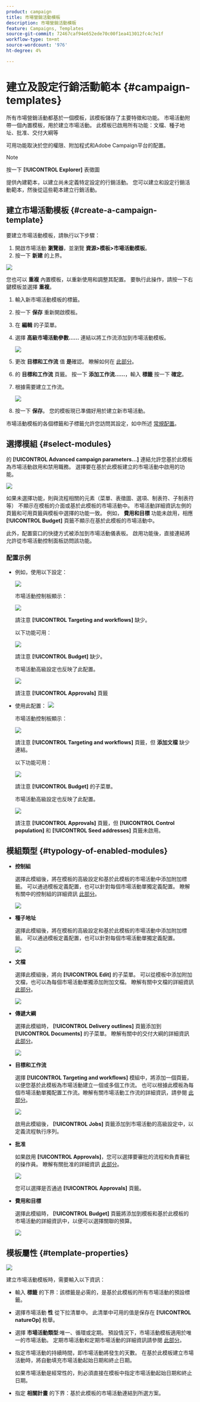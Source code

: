 ```yaml
---
product: campaign
title: 市場營銷活動模板
description: 市場營銷活動模板
feature: Campaigns, Templates
source-git-commit: 72467caf94e652ede70c00f1ea413012fc4c7e1f
workflow-type: tm+mt
source-wordcount: '976'
ht-degree: 4%

---
```


# 建立及設定行銷活動範本 {#campaign-templates}

所有市場營銷活動都基於一個模板，該模板儲存了主要特徵和功能。 市場活動附帶一個內置模板，用於建立市場活動。 此模板已啟用所有功能：文檔、種子地址、批准、交付大綱等

可用功能取決於您的權限、附加程式和Adobe Campaign平台的配置。


>[!NOTE]
>
>按一下 **[!UICONTROL Explorer]** 表徵圖

提供內建範本，以建立尚未定義特定設定的行銷活動。 您可以建立和設定行銷活動範本，然後從這些範本建立行銷活動。

## 建立市場活動模板 {#create-a-campaign-template}

要建立市場活動模板，請執行以下步驟：

1. 開啟市場活動 **瀏覽器**，並瀏覽 **資源>模板>市場活動模板**。
1. 按一下 **新建** 的上界。

![](assets/campaign-template-node.png)

您也可以 **重複** 內置模板，以重新使用和調整其配置。 要執行此操作，請按一下右鍵模板並選擇 **重複**。

1. 輸入新市場活動模板的標籤。
1. 按一下 **保存** 重新開啟模板。
1. 在 **編輯** 的子菜單。
1. 選擇 **高級市場活動參數……** 連結以將工作流添加到市場活動模板。

   ![](assets/campaign-template-parameters.png)

1. 更改 **目標和工作流** 值 **是**&#x200B;確認。 瞭解如何在 [此部分](#typology-of-enabled-modules)。
1. 的 **目標和工作流** 頁籤。 按一下 **添加工作流……**，輸入 **標籤** 按一下 **確定**。
1. 根據需要建立工作流。

   ![](assets/campaign-template-create-wf.png)

1. 按一下 **保存**。 您的模板現已準備好用於建立新市場活動。

市場活動模板的各個標籤和子標籤允許您訪問其設定，如中所述 [常規配置](#general-configuration)。

## 選擇模組 {#select-modules}

的 **[!UICONTROL Advanced campaign parameters...]** 連結允許您基於此模板為市場活動啟用和禁用職務。 選擇要在基於此模板建立的市場活動中啟用的功能。

![](assets/campaign-template-select-modules.png)

如果未選擇功能，則與流程相關的元素（菜單、表徵圖、選項、制表符、子制表符等） 不顯示在模板的介面或基於此模板的市場活動中。 市場活動詳細資訊左側的頁籤和可用頁籤與模板中選擇的功能一致。 例如， **費用和目標** 功能未啟用，相應 **[!UICONTROL Budget]** 頁籤不顯示在基於此模板的市場活動中。

此外，配置窗口的快捷方式被添加到市場活動儀表板。 啟用功能後，直接連結將允許從市場活動控制面板訪問該功能。

### 配置示例

* 例如，使用以下設定：

   ![](assets/campaign-template-select-functionalities.png)

   市場活動控制板顯示：

   ![](assets/campaign-template-dashboard-sample-1.png)

   請注意 **[!UICONTROL Targeting and workflows]** 缺少。

   以下功能可用：

   ![](assets/campaign-template-edit-sample-1.png)

   請注意 **[!UICONTROL Budget]** 缺少。

   市場活動高級設定也反映了此配置。

   ![](assets/campaign-template-parameters-sample-1.png)

   請注意 **[!UICONTROL Approvals]** 頁籤

* 使用此配置：
   ![](assets/campaign-template-dashboard-sample-2.png)

   市場活動控制板顯示：

   ![](assets/campaign-template-select-functionalities-2.png)

   請注意 **[!UICONTROL Targeting and workflows]** 頁籤，但 **添加文檔** 缺少連結。

   以下功能可用：

   ![](assets/campaign-template-edit-sample-2.png)

   請注意 **[!UICONTROL Budget]** 的子菜單。

   市場活動高級設定也反映了此配置。

   ![](assets/campaign-template-parameters-sample-2.png)

   請注意 **[!UICONTROL Approvals]** 頁籤，但 **[!UICONTROL Control population]** 和 **[!UICONTROL Seed addresses]** 頁籤未啟用。


## 模組類型 {#typology-of-enabled-modules}

* **控制組**

   選擇此模組後，將在模板的高級設定和基於此模板的市場活動中添加附加標籤。 可以通過模板定義配置，也可以針對每個市場活動單獨定義配置。 瞭解有關中的控制組的詳細資訊 [此部分](marketing-campaign-deliveries.md#defining-a-control-group)。

   ![](assets/template-activate-1.png)


* **種子地址**

   選擇此模組後，將在模板的高級設定和基於此模板的市場活動中添加附加標籤。 可以通過模板定義配置，也可以針對每個市場活動單獨定義配置。

   ![](assets/template-activate-2.png)

* **文檔**

   選擇此模組後，將向 **[!UICONTROL Edit]** 的子菜單。 可以從模板中添加附加文檔，也可以為每個市場活動單獨添加附加文檔。 瞭解有關中文檔的詳細資訊 [此部分](marketing-campaign-deliveries.md#manage-associated-documents)。

   ![](assets/template-activate-3.png)

* **傳遞大綱**

   選擇此模組時， **[!UICONTROL Delivery outlines]** 頁籤添加到 **[!UICONTROL Documents]** 的子菜單。 瞭解有關中的交付大綱的詳細資訊 [此部分](marketing-campaign-assets.md#delivery-outlines)。

   ![](assets/template-activate-4.png)

* **目標和工作流**

   選擇 **[!UICONTROL Targeting and workflows]** 模組中，將添加一個頁籤，以便您基於此模板為市場活動建立一個或多個工作流。 也可以根據此模板為每個市場活動單獨配置工作流。瞭解有關市場活動工作流的詳細資訊，請參閱 [此部分](marketing-campaign-deliveries.md#build-the-main-target-in-a-workflow)。

   ![](assets/template-activate-5.png)

   啟用此模組後， **[!UICONTROL Jobs]** 頁籤添加到市場活動的高級設定中，以定義流程執行序列。

* **批准**

   如果啟用 **[!UICONTROL Approvals]**，您可以選擇要審批的流程和負責審批的操作員。 瞭解有關批准的詳細資訊 [此部分](marketing-campaign-approval.md#select-reviewers)。

   ![](assets/template-activate-6.png)

   您可以選擇是否通過 **[!UICONTROL Approvals]** 頁籤。

* **費用和目標**

   選擇此模組時， **[!UICONTROL Budget]** 頁籤將添加到模板和基於此模板的市場活動的詳細資訊中，以便可以選擇關聯的預算。

   ![](assets/template-activate-7.png)


## 模板屬性 {#template-properties}

![](assets/template-op-type.png)

建立市場活動模板時，需要輸入以下資訊：

* 輸入 **標籤** 的下界：該標籤是必需的，是基於此模板的所有市場活動的預設標籤。
* 選擇市場活動 **性** 從下拉清單中。 此清單中可用的值是保存在 **[!UICONTROL natureOp]** 枚舉。
   <!--
  >[!NOTE]
  >
  >For more information on enumerations, refer to the [Getting Started](../../platform/using/managing-enumerations.md) section.-->

* 選擇 **市場活動類型**:唯一、循環或定期。 預設情況下，市場活動模板適用於唯一的市場活動。 定期市場活動和定期市場活動的詳細資訊請參閱 [此部分](recurring-periodic-campaigns.md)。
* 指定市場活動的持續時間，即市場活動將發生的天數。 在基於此模板建立市場活動時，將自動填充市場活動起始日期和終止日期。

   如果市場活動是經常性的，則必須直接在模板中指定市場活動起始日期和終止日期。

* 指定 **相關計畫** 的下界：基於此模板的市場活動連結到所選方案。

<!--
## Track campaign execution{#campaign-reverse-scheduling}

You can create a schedule for a campaign and track accomplishments, for instance to prepare an event schedule for a specific date. Campaign templates now let you calculate the start date of a task based on the end date of a campaign.


In the task configuration box, go to the **[!UICONTROL Implementation schedule]** area and check the **[!UICONTROL The start date is calculated based on the campaign end date]** box. (Here, "start date" is the task start date). Go to the **[!UICONTROL Start]** field and enter an interval: the task will start this long before the campaign end date. If you enter a period which is longer than the campaign is set to last, the task will begin before the campaign.

![](assets/mrm_task_in_template_start_date.png)

When you create a campaign using this template, the task start date will be calculated automatically. However, you can always change it later.-->
